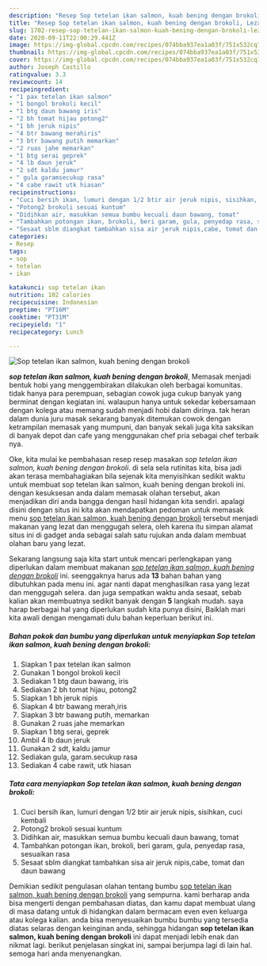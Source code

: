 ```yaml
---
description: "Resep Sop tetelan ikan salmon, kuah bening dengan brokoli, Lezat Sekali"
title: "Resep Sop tetelan ikan salmon, kuah bening dengan brokoli, Lezat Sekali"
slug: 1702-resep-sop-tetelan-ikan-salmon-kuah-bening-dengan-brokoli-lezat-sekali
date: 2020-09-11T22:00:29.441Z
image: https://img-global.cpcdn.com/recipes/074bba937ea1a03f/751x532cq70/sop-tetelan-ikan-salmon-kuah-bening-dengan-brokoli-foto-resep-utama.jpg
thumbnail: https://img-global.cpcdn.com/recipes/074bba937ea1a03f/751x532cq70/sop-tetelan-ikan-salmon-kuah-bening-dengan-brokoli-foto-resep-utama.jpg
cover: https://img-global.cpcdn.com/recipes/074bba937ea1a03f/751x532cq70/sop-tetelan-ikan-salmon-kuah-bening-dengan-brokoli-foto-resep-utama.jpg
author: Joseph Castillo
ratingvalue: 3.3
reviewcount: 14
recipeingredient:
- "1 pax tetelan ikan salmon"
- "1 bongol brokoli kecil"
- "1 btg daun bawang iris"
- "2 bh tomat hijau potong2"
- "1 bh jeruk nipis"
- "4 btr bawang merahiris"
- "3 btr bawang putih memarkan"
- "2 ruas jahe memarkan"
- "1 btg serai geprek"
- "4 lb daun jeruk"
- "2 sdt kaldu jamur"
- " gula garamsecukup rasa"
- "4 cabe rawit utk hiasan"
recipeinstructions:
- "Cuci bersih ikan, lumuri dengan 1/2 btir air jeruk nipis, sisihkan, cuci kembali"
- "Potong2 brokoli sesuai kuntum"
- "Didihkan air, masukkan semua bumbu kecuali daun bawang, tomat"
- "Tambahkan potongan ikan, brokoli, beri garam, gula, penyedap rasa, sesuaikan rasa"
- "Sesaat sblm diangkat tambahkan sisa air jeruk nipis,cabe, tomat dan daun bawang"
categories:
- Resep
tags:
- sop
- tetelan
- ikan

katakunci: sop tetelan ikan 
nutrition: 102 calories
recipecuisine: Indonesian
preptime: "PT16M"
cooktime: "PT31M"
recipeyield: "1"
recipecategory: Lunch

---
```



![Sop tetelan ikan salmon, kuah bening dengan brokoli](https://img-global.cpcdn.com/recipes/074bba937ea1a03f/751x532cq70/sop-tetelan-ikan-salmon-kuah-bening-dengan-brokoli-foto-resep-utama.jpg)

<b><i>sop tetelan ikan salmon, kuah bening dengan brokoli</i></b>, Memasak menjadi bentuk hobi yang menggembirakan dilakukan oleh berbagai komunitas. tidak hanya para perempuan, sebagian cowok juga cukup banyak yang berminat dengan kegiatan ini. walaupun hanya untuk sekedar kebersamaan dengan kolega atau memang sudah menjadi hobi dalam dirinya. tak heran dalam dunia juru masak sekarang banyak ditemukan cowok dengan ketrampilan memasak yang mumpuni, dan banyak sekali juga kita saksikan di banyak depot dan cafe yang menggunakan chef pria sebagai chef terbaik nya.



Oke, kita mulai ke pembahasan resep resep masakan <i>sop tetelan ikan salmon, kuah bening dengan brokoli</i>. di sela sela rutinitas kita, bisa jadi akan terasa membahagiakan bila sejenak kita menyisihkan sedikit waktu untuk membuat sop tetelan ikan salmon, kuah bening dengan brokoli ini. dengan kesuksesan anda dalam memasak olahan tersebut, akan menjadikan diri anda bangga dengan hasil hidangan kita sendiri. apalagi disini dengan situs ini kita akan mendapatkan pedoman untuk memasak menu <u>sop tetelan ikan salmon, kuah bening dengan brokoli</u> tersebut menjadi makanan yang lezat dan menggugah selera, oleh karena itu simpan alamat situs ini di gadget anda sebagai salah satu rujukan anda dalam membuat olahan baru yang lezat.


Sekarang langsung saja kita start untuk mencari perlengkapan yang diperlukan dalam membuat makanan <u><i>sop tetelan ikan salmon, kuah bening dengan brokoli</i></u> ini. seenggaknya harus ada <b>13</b> bahan bahan yang dibutuhkan pada menu ini. agar nanti dapat menghasilkan rasa yang lezat dan menggugah selera. dan juga sempatkan waktu anda sesaat, sebab kalian akan membuatnya sedikit banyak dengan <b>5</b> langkah mudah. saya harap berbagai hal yang diperlukan sudah kita punya disini, Baiklah mari kita awali dengan mengamati dulu bahan keperluan berikut ini.

<!--inarticleads1-->

##### Bahan pokok dan bumbu yang diperlukan untuk menyiapkan Sop tetelan ikan salmon, kuah bening dengan brokoli:

1. Siapkan 1 pax tetelan ikan salmon
1. Gunakan 1 bongol brokoli kecil
1. Sediakan 1 btg daun bawang, iris
1. Sediakan 2 bh tomat hijau, potong2
1. Siapkan 1 bh jeruk nipis
1. Siapkan 4 btr bawang merah,iris
1. Siapkan 3 btr bawang putih, memarkan
1. Gunakan 2 ruas jahe memarkan
1. Siapkan 1 btg serai, geprek
1. Ambil 4 lb daun jeruk
1. Gunakan 2 sdt, kaldu jamur
1. Sediakan  gula, garam.secukup rasa
1. Sediakan 4 cabe rawit, utk hiasan




<!--inarticleads2-->

##### Tata cara menyiapkan Sop tetelan ikan salmon, kuah bening dengan brokoli:

1. Cuci bersih ikan, lumuri dengan 1/2 btir air jeruk nipis, sisihkan, cuci kembali
1. Potong2 brokoli sesuai kuntum
1. Didihkan air, masukkan semua bumbu kecuali daun bawang, tomat
1. Tambahkan potongan ikan, brokoli, beri garam, gula, penyedap rasa, sesuaikan rasa
1. Sesaat sblm diangkat tambahkan sisa air jeruk nipis,cabe, tomat dan daun bawang




Demikian sedikit pengulasan olahan tentang bumbu <u>sop tetelan ikan salmon, kuah bening dengan brokoli</u> yang sempurna. kami berharap anda bisa mengerti dengan pembahasan diatas, dan kamu dapat membuat ulang di masa datang untuk di hidangkan dalam bermacam even even keluarga atau kolega kalian. anda bisa menyesuaikan bumbu bumbu yang tersedia diatas selaras dengan keinginan anda, sehingga hidangan <b>sop tetelan ikan salmon, kuah bening dengan brokoli</b> ini dapat menjadi lebih enak dan nikmat lagi. berikut penjelasan singkat ini, sampai berjumpa lagi di lain hal. semoga hari anda menyenangkan.
